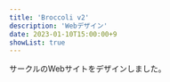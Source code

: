 ```yaml
---
title: 'Broccoli v2'
description: 'Webデザイン'
date: 2023-01-10T15:00:00+9
showList: true
---
```


サークルのWebサイトをデザインしました。
